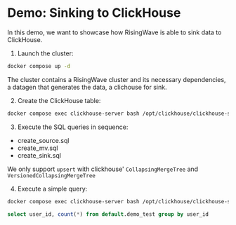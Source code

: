 # Demo: Sinking to ClickHouse

In this demo, we want to showcase how RisingWave is able to sink data to ClickHouse.

1. Launch the cluster:

```sh
docker compose up -d
```

The cluster contains a RisingWave cluster and its necessary dependencies, a datagen that generates the data, a clichouse for sink.


2. Create the ClickHouse table:

```sh
docker compose exec clickhouse-server bash /opt/clickhouse/clickhouse-sql/run-sql-file.sh create_clickhouse_table
```

3. Execute the SQL queries in sequence:

- create_source.sql
- create_mv.sql
- create_sink.sql

We only support `upsert` with clickhouse' `CollapsingMergeTree` and `VersionedCollapsingMergeTree`

4. Execute a simple query:

```sh
docker compose exec clickhouse-server bash /opt/clickhouse/clickhouse-sql/run-sql-file.sh clickhouse_query

```

```sql
select user_id, count(*) from default.demo_test group by user_id
```
